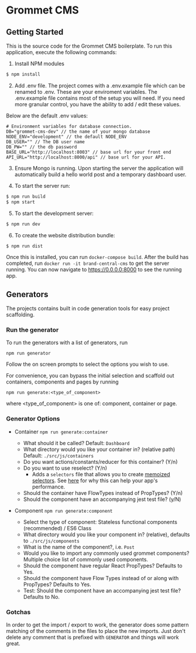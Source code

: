 # Grommet CMS


## Getting Started

This is the source code for the Grommet CMS boilerplate.
To run this application, execute the following commands:

  1. Install NPM modules

  ```bash
  $ npm install
  ```

  2. Add .env file. The project comes with a .env.example file which can be renamed to .env. These are your enviroment variables.
  The .env.example file contains most of the setup you will need.  If you need more granular control, you have the ability to add / edit     these values.
  
  Below are the default .env values:
  
  ```
  # Environment variables for database connection.
  DB="grommet-cms-dev" // the name of your mongo database
  NODE_ENV="development" // the default NODE_ENV
  DB_USER="" // The DB user name
  DB_PW="" // the db password
  BASE_URL="http://localhost:8003" // base url for your front end
  API_URL="http://localhost:8000/api" // base url for your API.
```

  3. Ensure Mongo is running. Upon starting the server the application will automatically build a hello world post and a temporary dashboard user.

  4. To start the server run:

  ```bash
  $ npm run build
  $ npm start
  ```

  5. To start the development server:

  ```bash
  $ npm run dev
  ```

  6. To create the website distribution bundle:

  ```bash
  $ npm run dist
  ```

Once this is installed, you can run `docker-compose build`.  After the build has completed, run `docker run -it brand-central-cms` to get the server running.  You can now navigate to https://0.0.0.0:8000 to see the running app.

## Generators
The projects contains built in code generation tools for easy project scaffolding.

### Run the generator

To run the generators with a list of generators, run
```
npm run generator
```

Follow the on screen prompts to select the options you wish to use.

For convenience, you can bypass the initial selection and scaffold out containers, components and pages by running

```
npm run generate:<type_of_component>
```

where <type_of_component> is one of: component, container or page.

### Generator Options

- Container `npm run generate:container`
  - What should it be called? Default: `Dashboard`
  - What directory would you like your container in? (relative path) Default: `./src/js/containers`
  - Do you want actions/constants/reducer for this container? (Y/n)
  - Do you want to use reselect? (Y/n)
    - Adds a `selectors` file that allows you to create [memoized selectors](https://github.com/reactjs/reselect). See [here](https://medium.com/front-end-hacking/performance-optimizing-a-react-single-page-app-part-2-92a0f0c83202#.1zw1ibyrw) for why this can help your app's performance.
  - Should the container have FlowTypes instead of PropTypes? (Y/n)
  - Should the component have an accompanying jest test file? (y/N)

- Component `npm run generate:component`
  - Select the type of component: Stateless functional components (recommended) / ES6 Class
  - What directory would you like your component in? (relative), defaults to `./src/js/components`
  - What is the name of the component?, i.e. `Post`
  - Would you like to import any commonly used grommet components? Multiple choice list of commonly used components.
  - Should the component have regular React PropTypes? Defaults to Yes.
  - Should the component have Flow Types instead of or along with PropTypes? Defaults to Yes.
  - Test: Should the component have an accompanying jest test file? Defaults to No.

### **Gotchas**
In order to get the import / export to work, the generator does some pattern matching of the comments in the files to place the new imports.  Just don't delete any comment that is prefixed with `GENERATOR` and things will work great.
